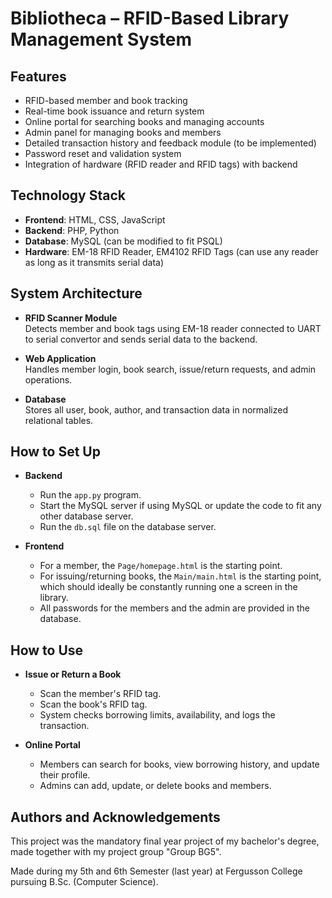 # Bibliotheca – RFID-Based Library Management System

## Features
* RFID-based member and book tracking
* Real-time book issuance and return system
* Online portal for searching books and managing accounts
* Admin panel for managing books and members
* Detailed transaction history and feedback module (to be implemented)
* Password reset and validation system
* Integration of hardware (RFID reader and RFID tags) with backend

## Technology Stack
* **Frontend**: HTML, CSS, JavaScript
* **Backend**: PHP, Python
* **Database**: MySQL (can be modified to fit PSQL)
* **Hardware**: EM-18 RFID Reader, EM4102 RFID Tags (can use any reader as long as it transmits serial data)

## System Architecture

* **RFID Scanner Module**  
  Detects member and book tags using EM-18 reader connected to UART to serial convertor and sends serial data to the backend.

* **Web Application**  
  Handles member login, book search, issue/return requests, and admin operations.

* **Database**  
  Stores all user, book, author, and transaction data in normalized relational tables.

## How to Set Up
* **Backend**
  * Run the `app.py` program.
  * Start the MySQL server if using MySQL or update the code to fit any other database server.
  * Run the `db.sql` file on the database server.
 
* **Frontend**
  * For a member, the `Page/homepage.html` is the starting point.
  * For issuing/returning books, the `Main/main.html` is the starting point, which should ideally be constantly running one a screen in the library.
  * All passwords for the members and the admin are provided in the database.
 
## How to Use
* **Issue or Return a Book**
  * Scan the member's RFID tag.
  * Scan the book's RFID tag.
  * System checks borrowing limits, availability, and logs the transaction.
 
* **Online Portal**
  * Members can search for books, view borrowing history, and update their profile.
  * Admins can add, update, or delete books and members.

## Authors and Acknowledgements
This project was the mandatory final year project of my bachelor's degree, made together with my project group "Group BG5".

Made during my 5th and 6th Semester (last year) at Fergusson College pursuing B.Sc. (Computer Science).
